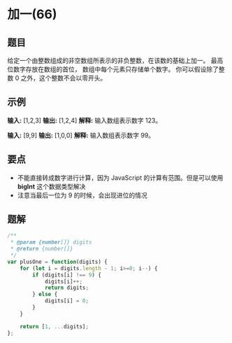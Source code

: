 # 加一(66)

## 题目
给定一个由整数组成的非空数组所表示的非负整数，在该数的基础上加一。
最高位数字存放在数组的首位， 数组中每个元素只存储单个数字。
你可以假设除了整数 0 之外，这个整数不会以零开头。
## 示例
**输入:** [1,2,3]
**输出:** [1,2,4]
**解释:** 输入数组表示数字 123。


**输入:** [9,9]
**输出:** [1,0,0]
**解释:** 输入数组表示数字 99。
## 要点

- 不能直接转成数字进行计算，因为 JavaScript 的计算有范围。但是可以使用 **bigInt** 这个数据类型解决
- 注意当最后一位为 9 的时候，会出现进位的情况
## 题解
```javascript
/**
 * @param {number[]} digits
 * @return {number[]}
 */
var plusOne = function(digits) {
    for (let i = digits.length - 1; i>=0; i--) {
        if (digits[i] !== 9) {
            digits[i]++;
            return digits;
        } else {
            digits[i] = 0;
        }
    }

    return [1, ...digits];
};
```


